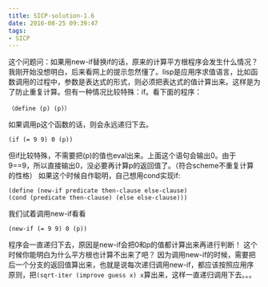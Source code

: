 ```yaml
---
title: SICP-solution-1.6
date: 2016-08-25 09:39:47
tags:
- SICP
---
```

这个问题问：如果用new-if替换if的话，原来的计算平方根程序会发生什么情况？
我刚开始没想明白，后来看网上的提示忽然懂了。lisp是应用序求值语言，比如函数调用的过程中，参数是表达式的形式，则必须把表达式的值计算出来。这样是为了防止重复计算。但有一种情况比较特殊：if。看下面的程序：
```
（define (p) (p)）
```
如果调用p这个函数的话，则会永远递归下去。
```
(if (= 9 9) 0 (p))
```
但if比较特殊，不需要把(p)的值也eval出来。上面这个语句会输出0。由于9==9，所以直接输出0，没必要再计算p的返回值了。（符合scheme不重复计算的性格）
如果这个时候自作聪明，自己想用cond实现if:
```
(define (new-if predicate then-clause else-clause)
(cond (predicate then-clause) (else else-clause)))
```
我们试着调用new-if看看
```
(new-if (= 9 9) 0 (p))
```
程序会一直递归下去，原因是new-if会把0和p的值都计算出来再进行判断！
这个时候你能明白为什么平方根也计算不出来了吧？
因为调用new-if的时候，需要把后一个分支的返回值算出来，也就是说每次递归调用new-if，都应该按照应用序原则，把```(sqrt-iter (improve guess x) x```算出来，这样一直递归调用下去。。。
